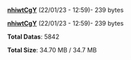 [**nhiwtCgY**](/data/nhiwtCgY.txt) (22/01/23 - 12:59)- 239 bytes

[**nhiwtCgY**](/data/nhiwtCgY.txt) (22/01/23 - 12:59)- 239 bytes

**Total Datas**: 5842

**Total Size**: 34.70 MB / 34.7 MB